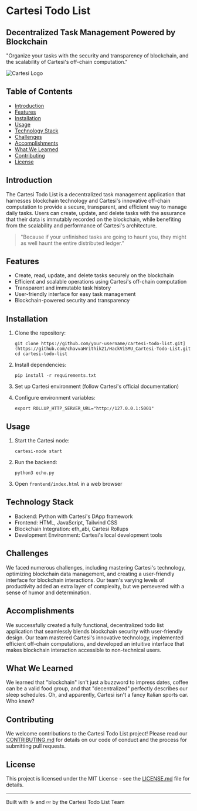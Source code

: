 # Cartesi Todo List

## Decentralized Task Management Powered by Blockchain

"Organize your tasks with the security and transparency of blockchain, and the scalability of Cartesi's off-chain computation."

![Cartesi Logo](https://your-image-url-here.com/cartesi-logo.png)

## Table of Contents
- [Introduction](#introduction)
- [Features](#features)
- [Installation](#installation)
- [Usage](#usage)
- [Technology Stack](#technology-stack)
- [Challenges](#challenges)
- [Accomplishments](#accomplishments)
- [What We Learned](#what-we-learned)
- [Contributing](#contributing)
- [License](#license)

## Introduction

The Cartesi Todo List is a decentralized task management application that harnesses blockchain technology and Cartesi's innovative off-chain computation to provide a secure, transparent, and efficient way to manage daily tasks. Users can create, update, and delete tasks with the assurance that their data is immutably recorded on the blockchain, while benefiting from the scalability and performance of Cartesi's architecture.

> "Because if your unfinished tasks are going to haunt you, they might as well haunt the entire distributed ledger."

## Features

- Create, read, update, and delete tasks securely on the blockchain
- Efficient and scalable operations using Cartesi's off-chain computation
- Transparent and immutable task history
- User-friendly interface for easy task management
- Blockchain-powered security and transparency

## Installation

1. Clone the repository:
   ```
   git clone https://github.com/your-username/cartesi-todo-list.git](https://github.com/chavvaHrithik21/HackViSMU_Cartesi-Todo-List.git
   cd cartesi-todo-list
   ```

2. Install dependencies:
   ```
   pip install -r requirements.txt
   ```

3. Set up Cartesi environment (follow Cartesi's official documentation)

4. Configure environment variables:
   ```
   export ROLLUP_HTTP_SERVER_URL="http://127.0.0.1:5001"
   ```

## Usage

1. Start the Cartesi node:
   ```
   cartesi-node start
   ```

2. Run the backend:
   ```
   python3 echo.py
   ```

3. Open `frontend/index.html` in a web browser

## Technology Stack

- Backend: Python with Cartesi's DApp framework
- Frontend: HTML, JavaScript, Tailwind CSS
- Blockchain Integration: eth_abi, Cartesi Rollups
- Development Environment: Cartesi's local development tools

## Challenges

We faced numerous challenges, including mastering Cartesi's technology, optimizing blockchain data management, and creating a user-friendly interface for blockchain interactions. Our team's varying levels of productivity added an extra layer of complexity, but we persevered with a sense of humor and determination.

## Accomplishments

We successfully created a fully functional, decentralized todo list application that seamlessly blends blockchain security with user-friendly design. Our team mastered Cartesi's innovative technology, implemented efficient off-chain computations, and developed an intuitive interface that makes blockchain interaction accessible to non-technical users.

## What We Learned

We learned that "blockchain" isn't just a buzzword to impress dates, coffee can be a valid food group, and that "decentralized" perfectly describes our sleep schedules. Oh, and apparently, Cartesi isn't a fancy Italian sports car. Who knew?

## Contributing

We welcome contributions to the Cartesi Todo List project! Please read our [CONTRIBUTING.md](CONTRIBUTING.md) for details on our code of conduct and the process for submitting pull requests.

## License

This project is licensed under the MIT License - see the [LICENSE.md](LICENSE.md) file for details.

---

Built with ☕️ and 💤 by the Cartesi Todo List Team
